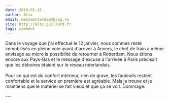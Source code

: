 ```yaml
---
date: 2010-01-15
author: Alix
email: meinamsterdam@blog.re
site: http://alix.guillard.fr
tags: comment
---
```


<p>
Dans le voyage que j'ai effectué le 12 janvier, nous sommes resté immobilisés en pleine voie avant d'arriver à Anvers, le chef de train a même envisagé au micro la possibilité de retourner à Rotterdam. Nous étions encore aux Pays-Bas et le message d'excuse à l'arrivée à Paris précisait que les déboires étaient sur le réseau néerlandais.
<br /><br />
Pour ce qui est du confort intérieur, rien de grave, les fauteuils restent confortable et le service en première est agréable. Mais je trouve et je maintiens que le matériel se fait vieux et que ça se voit. Dommage.
</p>
---